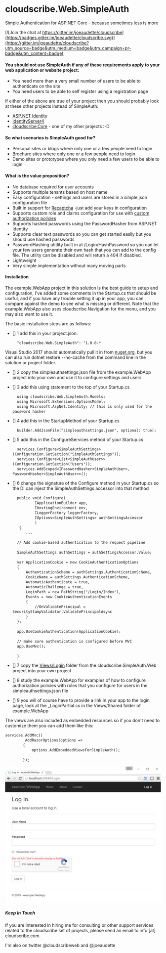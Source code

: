 # cloudscribe.Web.SimpleAuth

Simple Authentication for ASP.NET Core - because sometimes less is more

[![Join the chat at https://gitter.im/joeaudette/cloudscribe](https://badges.gitter.im/joeaudette/cloudscribe.svg)](https://gitter.im/joeaudette/cloudscribe?utm_source=badge&utm_medium=badge&utm_campaign=pr-badge&utm_content=badge)

#### You should not use SimpleAuth if any of these requirements apply to your web application or website project:
* You need more than a very small number of users to be able to authenticate on the site
* You need users to be able to self register using a registration page

If either of the above are true of your project then you should probably look at these other projects instead of SimpleAuth:

* [ASP.NET Identity](https://github.com/aspnet/Identity)
* [IdentityServer4](https://github.com/IdentityServer/IdentityServer4)
* [cloudscribe.Core](https://github.com/joeaudette/cloudscribe) - one of my other projects :-D  

#### So what scenarios is SimpleAuth good for?
* Personal sites or blogs where only one or a few people need to login
* Brochure sites where only one or a few people need to login
* Demo sites or prototypes where you only need a few users to be able to login

#### What is the value proposition?
* No database required for user accounts
* Supports multiple tenants based on host name
* Easy configuration - settings and users are stored in a simple json configuration file
* Built in support for [Recaptcha](https://www.google.com/recaptcha/intro/index.html) -just add your keys in configuration
* Supports custom role and claims configuration for use with [custom authorization policies](https://docs.asp.net/en/latest/security/authorization/policies.html)
* Supports hashed passwords using the PasswordHasher from ASP.NET Identity
* Supports clear text passwords so you can get started easily but you should use hashed passwords
* PasswordHashing utitlity built in at /Login/HashPassword so you can let your few users generate their own hash that you can add to the config file. The utility can be disabled and will return a 404 if disabled.
* Lightweight
* Very simple implementation without many moving parts


#### Installation

The example.WebApp project in this solution is the best guide to setup and configuration, I've added some comments in the Startup.cs that should be useful, and if you have any trouble setting it up in your app, you can compare against the demo to see what is missing or different. Note that the example.WebApp also uses cloudscribe.Navigation for the menu, and you may also want to use it.

The basic installaiton steps are as follows:

- [] 1 add this in your project.json:

        "cloudscribe.Web.SimpleAuth": "1.0.0-*
	
Visual Studio 2017 should automatically pull it in from [nuget.org](https://www.nuget.org/packages/cloudscribe.Web.SimpleAuth), but you can also run dotnet restore --no-cache from the command line in the solution or project folder.

- [] 2 copy the simpleauthsettings.json file from the example.WebApp project into your own and use it to configure settings and users

- [] 3 add this using statement to the top of your Startup.cs

        using cloudscribe.Web.SimpleAuth.Models;
        using Microsoft.Extensions.OptionsModel;
        using Microsoft.AspNet.Identity; // this is only used for the password hasher

- [] 4 add this in the StartupMethod of your Startup.cs

        builder.AddJsonFile("simpleauthsettings.json", optional: true);

- [] 5 add this in the ConfigureServices method of your Startup.cs

        services.Configure<SimpleAuthSettings>(Configuration.GetSection("SimpleAuthSettings"));
        services.Configure<List<SimpleAuthUser>>(Configuration.GetSection("Users"));
        services.AddScoped<IPasswordHasher<SimpleAuthUser>, PasswordHasher<SimpleAuthUser>>();
	
- [] 6 change the signature of the Configure method in your Startup.cs so the DI can inject the SimpleAuthSettings accessor into that method

        public void Configure(
                IApplicationBuilder app, 
                IHostingEnvironment env, 
                ILoggerFactory loggerFactory,
                IOptions<SimpleAuthSettings> authSettingsAccessor  
                )
	     {
	        ...
		
		// Add cookie-based authentication to the request pipeline

		SimpleAuthSettings authSettings = authSettingsAccessor.Value;

		var ApplicationCookie = new CookieAuthenticationOptions
		{
			AuthenticationScheme = authSettings.AuthenticationScheme,
			CookieName = authSettings.AuthenticationScheme,
			AutomaticAuthenticate = true,
			AutomaticChallenge = true,
			LoginPath = new PathString("/Login/Index"),
			Events = new CookieAuthenticationEvents
			{
				//OnValidatePrincipal = SecurityStampValidator.ValidatePrincipalAsync
			}
		};
		
		app.UseCookieAuthentication(ApplicationCookie);
		
		// make sure authentication is configured before MVC
		app.UseMvc();
		
	    }
	
	
		
- [] 7 copy the [Views/Login](https://github.com/joeaudette/cloudscribe.Web.SimpleAuth/tree/master/src/cloudscribe.Web.SimpleAuth/Views) folder from the cloudscribe.SimpleAuth.Web project into your own project

- [] 8 study the example.WebApp for examples of how to configure authorization policies with roles that you configure for users in the simpleauthsettings.json file

- [] 9 you will of course have to provide a link in your app to the login page, look at the _LoginPartial.cs in the Views/Shared folder of example.WebApp

The views are also included as embedded resources so if you don't need to customize them you can add them like this:

    services.AddMvc()
            .AddRazorOptions(options =>
            {
                options.AddEmbeddedViewsForSimpleAuth();
               
            });


![Screenshot](/images/screenshot-simleauth-with-recaptcha.jpg?raw=true)


##### Keep In Touch

If you are interested in hiring me for consulting or other support services related to the cloudscribe set of projects, please send an email to info [at] cloudscribe.com.

I'm also on twitter @cloudscribeweb and @joeaudette
